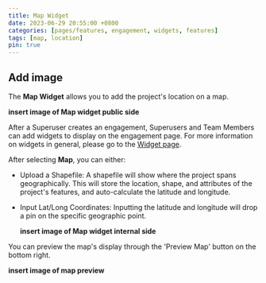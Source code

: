 ```yaml
---
title: Map Widget
date: 2023-06-29 20:55:00 +0800
categories: [pages/features, engagement, widgets, features]
tags: [map, location]
pin: true
---
```


## Add image 

The **Map Widget** allows you to add the project's location on a map. 

  **insert image of Map widget public side**  
  
After a Superuser creates an engagement, Superusers and Team Members can add widgets to display on the engagement page. For more information on widgets in general, please go to the [Widget page](/met-guide/posts/widgets/).

After selecting **Map**, you can either:
- Upload a Shapefile: A shapefile will show where the project spans geographically. This will store the location, shape, and attributes of the project's features, and auto-calculate the latitude and longitude.
- Input Lat/Long Coordinates: Inputting the latitude and longitude will drop a pin on the specific geographic point.
  
  **insert image of Map widget internal side**
  
You can preview the map's display through the 'Preview Map' button on the bottom right.  

**insert image of map preview** 
